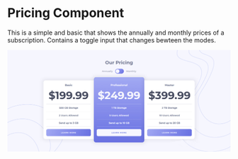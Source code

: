 # Pricing Component

This is a simple and basic that shows the annually and monthly prices of a subscription. Contains a toggle input that changes bewteen the modes.

![screenshot](/public/screenshot.jpg?raw=true "Optional File")